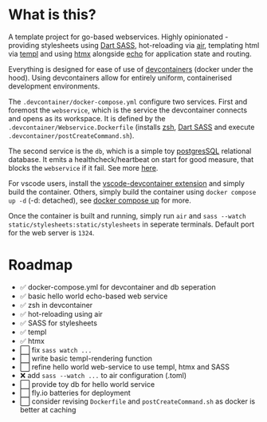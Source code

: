 # What is this?

A template project for go-based webservices. Highly opinionated - providing stylesheets using [Dart SASS](https://sass-lang.com/dart-sass/), hot-reloading via [air](https://github.com/cosmtrek/air), templating html via [templ](https://github.com/a-h/templ) and using [htmx](https://htmx.org/) alongside [echo](https://github.com/labstack/echo) for application state and routing.

Everything is designed for ease of use of [devcontainers](https://code.visualstudio.com/docs/devcontainers/containers) (docker under the hood).
Using devcontainers allow for entirely uniform, containerised development environments.

The `.devcontainer/docker-compose.yml` configure two services.
First and foremost the `webservice`, which is the service the devcontainer connects and opens as its workspace.
It is defined by the `.devcontainer/Webservice.Dockerfile` (installs [zsh](https://ohmyz.sh/), [Dart SASS](https://sass-lang.com/dart-sass/) and execute `.devcontainer/postCreateCommand.sh`).

The second service is the `db`, which is a simple toy [postgresSQL](https://www.postgresql.org/) relational database. It emits a healthcheck/heartbeat on start for good measure, that blocks the `webservice` if it fail. See more [here](https://docs.docker.com/compose/compose-file/compose-file-v3/#healthcheck).

For vscode users, install the [vscode-devcontainer extension](https://marketplace.visualstudio.com/items?itemName=ms-vscode-remote.remote-containers) and simply build the container.
Others, simply build the container using `docker compose up -d` (-d: detached), see [docker compose up](https://docs.docker.com/reference/cli/docker/compose/up/) for more.

Once the container is built and running, simply run `air` and `sass --watch static/stylesheets:static/stylesheets` in seperate terminals.
Default port for the web server is `1324`.

# Roadmap

- ✅ docker-compose.yml for devcontainer and db seperation
- ✅ basic hello world echo-based web service
- ✅ zsh in devcontainer
- ✅ hot-reloading using air
- ✅ SASS for stylesheets
- ✅ templ
- ✅ htmx
- ⬜ fix `sass watch ... `
- ⬜ write basic templ-rendering function
- ⬜ refine hello world web-service to use templ, htmx and SASS
- ❌ add `sass --watch ...` to air configuration (.toml)
- ⬜ provide toy db for hello world service
- ⬜ fly.io batteries for deployment
- ⬜ consider revising `Dockerfile` and `postCreateCommand.sh` as docker is better at caching
